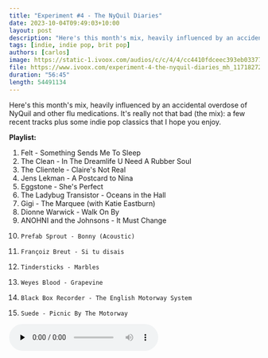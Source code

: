 ```yaml
---
title: "Experiment #4 - The NyQuil Diaries"
date: 2023-10-04T09:49:03+10:00
layout: post
description: "Here's this month's mix, heavily influenced by an accidental overdose of NyQuil and other flu medications. It's really not that bad (the mix): a few recent tracks plus some indie pop classics that I hope you enjoy"
tags: [indie, indie pop, brit pop]
authors: [carlos]
image: https://static-1.ivoox.com/audios/c/c/4/4/cc4410fdceec393eb03377c015779307_XXL.jpg
file: https://www.ivoox.com/experiment-4-the-nyquil-diaries_mh_117182724_feed_1.mp3
duration: "56:45"
length: 54491134
---
```


Here's this month's mix, heavily influenced by an accidental overdose of NyQuil and other flu medications. It's really not that bad (the mix): a few recent tracks plus some indie pop classics that I hope you enjoy.
<!--more-->

**Playlist:**

1. 	Felt - Something Sends Me To Sleep
2. 	The Clean - In The Dreamlife U Need A Rubber Soul
3. 	The Clientele - Claire's Not Real
4. 	Jens Lekman	- A Postcard to Nina
5. 	Eggstone - She's Perfect
6. 	The Ladybug Transistor - Oceans in the Hall
7. 	Gigi - The Marquee (with Katie Eastburn)
8. 	Dionne Warwick - Walk On By
9. 	ANOHNI and the Johnsons - It Must Change
10. 	Prefab Sprout - Bonny (Acoustic)
11. 	Françoiz Breut - Si tu disais
12. 	Tindersticks - Marbles
13. 	Weyes Blood	- Grapevine
14. 	Black Box Recorder - The English Motorway System
15. 	Suede - Picnic By The Motorway

<audio controls preload="none">
  <source src="https://www.ivoox.com/experiment-4-the-nyquil-diaries_mh_117182724_feed_1.mp3" type="audio/mpeg">
Your browser does not support the audio element.
</audio>
